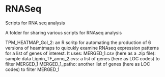 # RNASeq
Scripts for RNA seq analysis

A folder for sharing various scripts for RNAseq analysis

TPM_HEATMAP_GoI_2:                      an R scritp for automating the production of 6 versions of heamtmaps  to quicukly examine RNAseq expression patterns for a  list of genes of interest. It uses:
  MERGED_1.csv (here as a .zip file):   sample data
  Lignin_TF_anno_2.cvs:                 a list of genes (here as LOC codes)  to filter MERGED_1
  MERGED_1_patho:                       another list of genes (here as LOC codes)  to filter MERGED_1
